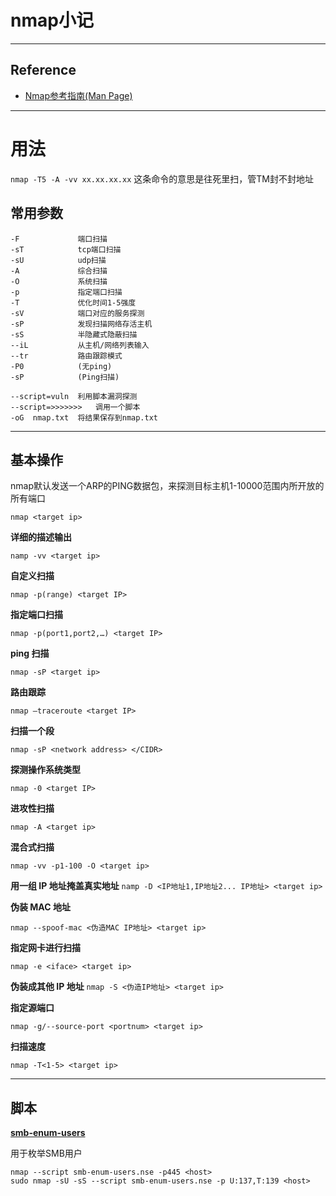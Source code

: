 # nmap小记

---

## Reference

- [Nmap参考指南(Man Page)](https://nmap.org/man/zh/)

---

# 用法
`nmap -T5 -A -vv xx.xx.xx.xx` 这条命令的意思是往死里扫，管TM封不封地址

## 常用参数

```
-F             端口扫描
-sT            tcp端口扫描
-sU            udp扫描
-A             综合扫描
-O             系统扫描
-p             指定端口扫描
-T             优化时间1-5强度
-sV            端口对应的服务探测
-sP            发现扫描网络存活主机
-sS            半隐藏式隐蔽扫描
--iL           从主机/网络列表输入
--tr           路由跟踪模式
-P0            (无ping)
-sP            (Ping扫描)

--script=vuln  利用脚本漏洞探测
--script=>>>>>>>   调用一个脚本
-oG  nmap.txt  将结果保存到nmap.txt
```

---

## 基本操作

nmap默认发送一个ARP的PING数据包，来探测目标主机1-10000范围内所开放的所有端口

`nmap <target ip>`

**详细的描述输出**

`namp -vv <target ip>`

**自定义扫描**

`nmap -p(range) <target IP>`

**指定端口扫描**

`nmap -p(port1,port2,…) <target IP>`

**ping 扫描**

`nmap -sP <target ip>`

**路由跟踪**

`nmap –traceroute <target IP>`

**扫描一个段**

`nmap -sP <network address> </CIDR>`

**探测操作系统类型**

`nmap -0 <target IP>`

**进攻性扫描**

`nmap -A <target ip>`

**混合式扫描**

`nmap -vv -p1-100 -O <target ip>`

**用一组 IP 地址掩盖真实地址**
`namp -D <IP地址1,IP地址2... IP地址> <target ip>`

**伪装 MAC 地址**

`nmap --spoof-mac <伪造MAC IP地址> <target ip>`

**指定网卡进行扫描**

`nmap -e <iface> <target ip>`

**伪装成其他 IP 地址**
`nmap -S <伪造IP地址> <target ip>`

**指定源端口**

`nmap -g/--source-port <portnum> <target ip>`

**扫描速度**

`nmap -T<1-5> <target ip>`

---

## 脚本
**[smb-enum-users](https://nmap.org/nsedoc/scripts/smb-enum-users.html)**

用于枚举SMB用户

```
nmap --script smb-enum-users.nse -p445 <host>
sudo nmap -sU -sS --script smb-enum-users.nse -p U:137,T:139 <host>
```

